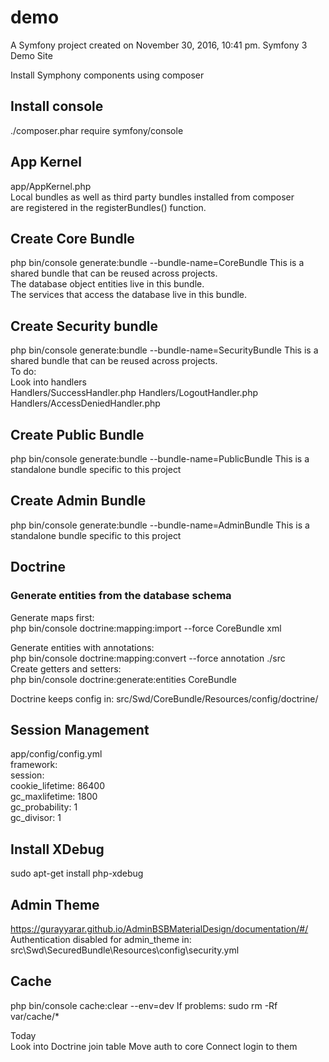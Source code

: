 demo
====

A Symfony project created on November 30, 2016, 10:41 pm.
Symfony 3 Demo Site

Install Symphony components using composer 

## Install console
./composer.phar require symfony/console

## App Kernel  
app/AppKernel.php  
Local bundles as well as third party bundles installed from composer  
are registered in the registerBundles() function. 

## Create Core Bundle
php bin/console generate:bundle --bundle-name=CoreBundle
This is a shared bundle that can be reused across projects.  
The database object entities live in this bundle.  
The services that access the database live in this bundle.  

## Create Security bundle
php bin/console generate:bundle --bundle-name=SecurityBundle
This is a shared bundle that can be reused across projects.  
To do:  
Look into handlers    
Handlers/SuccessHandler.php 
Handlers/LogoutHandler.php 
Handlers/AccessDeniedHandler.php


## Create Public Bundle
php bin/console generate:bundle --bundle-name=PublicBundle
This is a standalone bundle specific to this project

## Create Admin Bundle
php bin/console generate:bundle --bundle-name=AdminBundle
This is a standalone bundle specific to this project

## Doctrine
### Generate entities from the database schema
Generate maps first:  
php bin/console doctrine:mapping:import --force CoreBundle xml

Generate entities with annotations:  
php bin/console doctrine:mapping:convert --force annotation ./src  
Create getters and setters:  
php bin/console doctrine:generate:entities CoreBundle 

Doctrine keeps config in:
src/Swd/CoreBundle/Resources/config/doctrine/     

## Session Management
app/config/config.yml  
framework:  
session:  
cookie_lifetime: 86400  
gc_maxlifetime: 1800  
gc_probability: 1  
gc_divisor: 1

## Install XDebug  
sudo apt-get install php-xdebug  

## Admin Theme  
https://gurayyarar.github.io/AdminBSBMaterialDesign/documentation/#/  
Authentication disabled for admin_theme in:  
src\Swd\SecuredBundle\Resources\config\security.yml  

## Cache  
php bin/console cache:clear --env=dev
If problems:
sudo rm -Rf var/cache/*


Today  
Look into Doctrine join table
Move auth to core
Connect login to them
 

